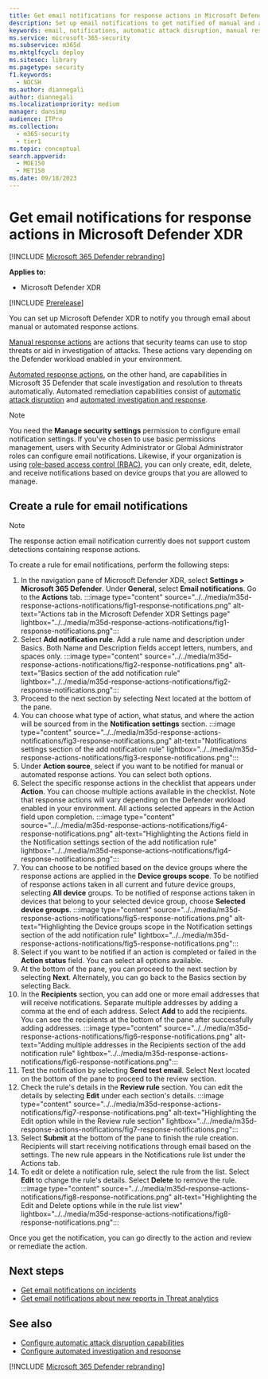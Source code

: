 ```yaml
---
title: Get email notifications for response actions in Microsoft Defender XDR
description: Set up email notifications to get notified of manual and automated response actions in Microsoft Defender XDR.
keywords: email, notifications, automatic attack disruption, manual response, incident response, response actions, email notifications, response action notifications, Microsoft 365 Defender notifications
ms.service: microsoft-365-security
ms.subservice: m365d
ms.mktglfcycl: deploy
ms.sitesec: library
ms.pagetype: security
f1.keywords: 
  - NOCSH
ms.author: diannegali
author: diannegali
ms.localizationpriority: medium
manager: dansimp
audience: ITPro
ms.collection: 
  - m365-security
  - tier1
ms.topic: conceptual
search.appverid: 
  - MOE150
  - MET150
ms.date: 09/18/2023
---
```


# Get email notifications for response actions in Microsoft Defender XDR

[!INCLUDE [Microsoft 365 Defender rebranding](../includes/microsoft-defender.md)]

**Applies to:**

- Microsoft Defender XDR

[!INCLUDE [Prerelease](../includes/prerelease.md)]

You can set up Microsoft Defender XDR to notify you through email about manual or automated response actions.

[Manual response actions](respond-first-incident-remediate.md#manual-remediation) are actions that security teams can use to stop threats or aid in investigation of attacks. These actions vary depending on the Defender workload enabled in your environment.

[Automated response actions](respond-first-incident-remediate.md#automatic-remediation), on the other hand, are capabilities in Microsoft 35 Defender that scale investigation and resolution to threats automatically. Automated remediation capabilities consist of [automatic attack disruption](automatic-attack-disruption.md) and [automated investigation and response](m365d-autoir.md).

> [!NOTE]
> You need the **Manage security settings** permission to configure email notification settings. If you've chosen to use basic permissions management, users with Security Administrator or Global Administrator roles can configure email notifications. Likewise, if your organization is using [role-based access control (RBAC)](manage-rbac.md), you can only create, edit, delete, and receive notifications based on device groups that you are allowed to manage.

## Create a rule for email notifications

> [!NOTE]
> The response action email notification currently does not support custom detections containing response actions.

To create a rule for email notifications, perform the following steps:

1. In the navigation pane of Microsoft Defender XDR, select **Settings > Microsoft 365 Defender**.  Under **General**, select **Email notifications**. Go to the **Actions** tab.
:::image type="content" source="../../media/m35d-response-actions-notifications/fig1-response-notifications.png" alt-text="Actions tab in the Microsoft Defender XDR Settings page" lightbox="../../media/m35d-response-actions-notifications/fig1-response-notifications.png":::
2. Select **Add notification rule**. Add a rule name and description under Basics. Both Name and Description fields accept letters, numbers, and spaces only.
:::image type="content" source="../../media/m35d-response-actions-notifications/fig2-response-notifications.png" alt-text="Basics section of the add notification rule" lightbox="../../media/m35d-response-actions-notifications/fig2-response-notifications.png":::
3. Proceed to the next section by selecting Next located at the bottom of the pane.
4. You can choose what type of action, what status, and where the action will be sourced from in the **Notification settings** section.
:::image type="content" source="../../media/m35d-response-actions-notifications/fig3-response-notifications.png" alt-text="Notifications settings section of the add notification rule" lightbox="../../media/m35d-response-actions-notifications/fig3-response-notifications.png":::
5. Under **Action source**, select if you want to be notified for manual or automated response actions. You can select both options.
6. Select the specific response actions in the checklist that appears under **Action**. You can choose multiple actions available in the checklist. Note that response actions will vary depending on the Defender workload enabled in your environment. All actions selected appears in the Action field upon completion.
:::image type="content" source="../../media/m35d-response-actions-notifications/fig4-response-notifications.png" alt-text="Highlighting the Actions field in the Notification settings section of the add notification rule" lightbox="../../media/m35d-response-actions-notifications/fig4-response-notifications.png":::
7. You can choose to be notified based on the device groups where the response actions are applied in the **Device groups scope**. To be notified of response actions taken in all current and future device groups, selecting **All device** groups. To be notified of response actions taken in devices that belong to your selected device group, choose **Selected device groups**.
:::image type="content" source="../../media/m35d-response-actions-notifications/fig5-response-notifications.png" alt-text="Highlighting the Device groups scope in the Notification settings section of the add notification rule" lightbox="../../media/m35d-response-actions-notifications/fig5-response-notifications.png":::
8. Select if you want to be notified if an action is completed or failed in the **Action status** field. You can select all options available.
9. At the bottom of the pane, you can proceed to the next section by selecting **Next**. Alternately, you can go back to the Basics section by selecting Back.
10. In the **Recipients** section, you can add one or more email addresses that will receive notifications. Separate multiple addresses by adding a comma at the end of each address. Select **Add** to add the recipients. You can see the recipients at the bottom of the pane after successfully adding addresses.
:::image type="content" source="../../media/m35d-response-actions-notifications/fig6-response-notifications.png" alt-text="Adding multiple addresses in the Recipients section of the add notification rule" lightbox="../../media/m35d-response-actions-notifications/fig6-response-notifications.png":::
11. Test the notification by selecting **Send test email**. Select Next located on the bottom of the pane to proceed to the review section.
12. Check the rule's details in the **Review rule** section. You can edit the details by selecting **Edit** under each section's details.
:::image type="content" source="../../media/m35d-response-actions-notifications/fig7-response-notifications.png" alt-text="Highlighting the Edit option while in the Review rule section" lightbox="../../media/m35d-response-actions-notifications/fig7-response-notifications.png":::
13. Select **Submit** at the bottom of the pane to finish the rule creation. Recipients will start receiving notifications through email based on the settings. The new rule appears in the Notifications rule list under the Actions tab.
14. To edit or delete a notification rule, select the rule from the list. Select **Edit** to change the rule's details. Select **Delete** to remove the rule.
:::image type="content" source="../../media/m35d-response-actions-notifications/fig8-response-notifications.png" alt-text="Highlighting the Edit and Delete options while in the rule list view" lightbox="../../media/m35d-response-actions-notifications/fig8-response-notifications.png":::

Once you get the notification, you can go directly to the action and review or remediate the action.

## Next steps

- [Get email notifications on incidents](m365d-notifications-incidents.md)
- [Get email notifications about new reports in Threat analytics](m365d-threat-analytics-notifications.md)

## See also

- [Configure automatic attack disruption capabilities](configure-attack-disruption.md)
- [Configure automated investigation and response](m365d-configure-auto-investigation-response.md)

[!INCLUDE [Microsoft 365 Defender rebranding](../../includes/defender-m3d-techcommunity.md)]
